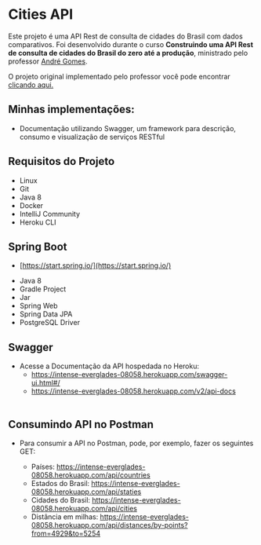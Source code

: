 # Cities API
Este projeto é uma API Rest de consulta de cidades do Brasil com dados comparativos. Foi desenvolvido durante
o curso **Construindo uma API Rest de consulta de cidades do Brasil do zero até a produção**, ministrado
pelo professor <a href="https://www.linkedin.com/in/andreluisgomes/">André Gomes</a>.

O projeto original implementado pelo professor você pode encontrar
<a href="https://github.com/andrelugomes/digital-innovation-one/tree/master/cities-api">clicando aqui.</a>

## Minhas implementações:
* Documentação utilizando Swagger, um framework para descrição, consumo e visualização de serviços RESTful

## Requisitos do Projeto

* Linux
* Git
* Java 8
* Docker
* IntelliJ Community
* Heroku CLI

## Spring Boot

* [https://start.spring.io/](https://start.spring.io/)

+ Java 8
+ Gradle Project
+ Jar
+ Spring Web
+ Spring Data JPA
+ PostgreSQL Driver

## Swagger 

* Acesse a Documentação da API hospedada no Heroku: <br>
  -  https://intense-everglades-08058.herokuapp.com/swagger-ui.html#/ <br>
  -  https://intense-everglades-08058.herokuapp.com/v2/api-docs  <br> <br>

## Consumindo API no Postman
* Para consumir a API no Postman, pode, por exemplo, fazer os seguintes GET:

    + Países:  https://intense-everglades-08058.herokuapp.com/api/countries <br>
    + Estados do Brasil:  https://intense-everglades-08058.herokuapp.com/api/staties <br>
    + Cidades do Brasil:  https://intense-everglades-08058.herokuapp.com/api/cities <br>
    + Distância em milhas: https://intense-everglades-08058.herokuapp.com/api/distances/by-points?from=4929&to=5254
